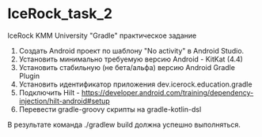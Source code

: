 # IceRock_task_2
 IceRock KMM University "Gradle" практическое задание

1. Создать Android проект по шаблону "No activity" в Android Studio.
2. Установить минимально требуемую версию Android - KitKat (4.4)
3. Установить стабильную (не бета/альфа) версию Android Gradle Plugin
4. Установить идентификатор приложения dev.icerock.education.gradle
5. Подключить Hilt - https://developer.android.com/training/dependency-injection/hilt-android#setup
6. Перевести gradle-groovy скрипты на gradle-kotlin-dsl

В результате команда ./gradlew build должна успешно выполняться.
